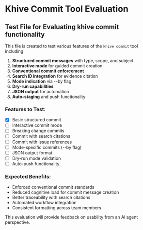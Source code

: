 # Khive Commit Tool Evaluation

## Test File for Evaluating khive commit functionality

This file is created to test various features of the `khive commit` tool
including:

1. **Structured commit messages** with type, scope, and subject
2. **Interactive mode** for guided commit creation
3. **Conventional commit enforcement**
4. **Search ID integration** for evidence citation
5. **Mode indication** via --by flag
6. **Dry-run capabilities**
7. **JSON output** for automation
8. **Auto-staging** and push functionality

### Features to Test:

- [x] Basic structured commit
- [ ] Interactive commit mode
- [ ] Breaking change commits
- [ ] Commit with search citations
- [ ] Commit with issue references
- [ ] Mode-specific commits (--by flag)
- [ ] JSON output format
- [ ] Dry-run mode validation
- [ ] Auto-push functionality

### Expected Benefits:

- Enforced conventional commit standards
- Reduced cognitive load for commit message creation
- Better traceability with search citations
- Automated workflow integration
- Consistent formatting across team members

This evaluation will provide feedback on usability from an AI agent perspective.
